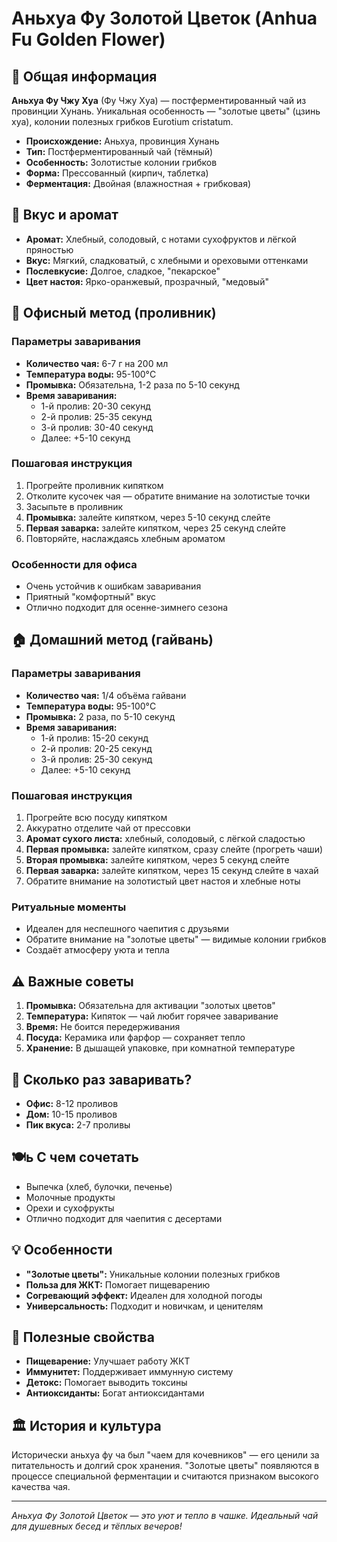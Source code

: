 # Аньхуа Фу Золотой Цветок (Anhua Fu Golden Flower)

## 🌿 Общая информация

**Аньхуа Фу Чжу Хуа** (Фу Чжу Хуа) — постферментированный чай из провинции Хунань. Уникальная особенность — "золотые цветы" (цзинь хуа), колонии полезных грибков Eurotium cristatum.

- **Происхождение:** Аньхуа, провинция Хунань
- **Тип:** Постферментированный чай (тёмный)
- **Особенность:** Золотистые колонии грибков
- **Форма:** Прессованный (кирпич, таблетка)
- **Ферментация:** Двойная (влажностная + грибковая)

## 🎯 Вкус и аромат

- **Аромат:** Хлебный, солодовый, с нотами сухофруктов и лёгкой пряностью
- **Вкус:** Мягкий, сладковатый, с хлебными и ореховыми оттенками
- **Послевкусие:** Долгое, сладкое, "пекарское"
- **Цвет настоя:** Ярко-оранжевый, прозрачный, "медовый"

## 🏢 Офисный метод (проливник)

### Параметры заваривания
- **Количество чая:** 6-7 г на 200 мл
- **Температура воды:** 95-100°C
- **Промывка:** Обязательна, 1-2 раза по 5-10 секунд
- **Время заваривания:**
  - 1-й пролив: 20-30 секунд
  - 2-й пролив: 25-35 секунд
  - 3-й пролив: 30-40 секунд
  - Далее: +5-10 секунд

### Пошаговая инструкция
1. Прогрейте проливник кипятком
2. Отколите кусочек чая — обратите внимание на золотистые точки
3. Засыпьте в проливник
4. **Промывка:** залейте кипятком, через 5-10 секунд слейте
5. **Первая заварка:** залейте кипятком, через 25 секунд слейте
6. Повторяйте, наслаждаясь хлебным ароматом

### Особенности для офиса
- Очень устойчив к ошибкам заваривания
- Приятный "комфортный" вкус
- Отлично подходит для осенне-зимнего сезона

## 🏠 Домашний метод (гайвань)

### Параметры заваривания
- **Количество чая:** 1/4 объёма гайвани
- **Температура воды:** 95-100°C
- **Промывка:** 2 раза, по 5-10 секунд
- **Время заваривания:**
  - 1-й пролив: 15-20 секунд
  - 2-й пролив: 20-25 секунд
  - 3-й пролив: 25-30 секунд
  - Далее: +5-10 секунд

### Пошаговая инструкция
1. Прогрейте всю посуду кипятком
2. Аккуратно отделите чай от прессовки
3. **Аромат сухого листа:** хлебный, солодовый, с лёгкой сладостью
4. **Первая промывка:** залейте кипятком, сразу слейте (прогреть чаши)
5. **Вторая промывка:** залейте кипятком, через 5 секунд слейте
6. **Первая заварка:** залейте кипятком, через 15 секунд слейте в чахай
7. Обратите внимание на золотистый цвет настоя и хлебные ноты

### Ритуальные моменты
- Идеален для неспешного чаепития с друзьями
- Обратите внимание на "золотые цветы" — видимые колонии грибков
- Создаёт атмосферу уюта и тепла

## ⚠️ Важные советы

1. **Промывка:** Обязательна для активации "золотых цветов"
2. **Температура:** Кипяток — чай любит горячее заваривание
3. **Время:** Не боится передерживания
4. **Посуда:** Керамика или фарфор — сохраняет тепло
5. **Хранение:** В дышащей упаковке, при комнатной температуре

## 🔄 Сколько раз заваривать?

- **Офис:** 8-12 проливов
- **Дом:** 10-15 проливов
- **Пик вкуса:** 2-7 проливы

## 🍽ь С чем сочетать

- Выпечка (хлеб, булочки, печенье)
- Молочные продукты
- Орехи и сухофрукты
- Отлично подходит для чаепития с десертами

## 💡 Особенности

- **"Золотые цветы":** Уникальные колонии полезных грибков
- **Польза для ЖКТ:** Помогает пищеварению
- **Согревающий эффект:** Идеален для холодной погоды
- **Универсальность:** Подходит и новичкам, и ценителям

## 🌿 Полезные свойства

- **Пищеварение:** Улучшает работу ЖКТ
- **Иммунитет:** Поддерживает иммунную систему
- **Детокс:** Помогает выводить токсины
- **Антиоксиданты:** Богат антиоксидантами

## 🏛️ История и культура

Исторически аньхуа фу ча был "чаем для кочевников" — его ценили за питательность и долгий срок хранения. "Золотые цветы" появляются в процессе специальной ферментации и считаются признаком высокого качества чая.

---

*Аньхуа Фу Золотой Цветок — это уют и тепло в чашке. Идеальный чай для душевных бесед и тёплых вечеров!*
